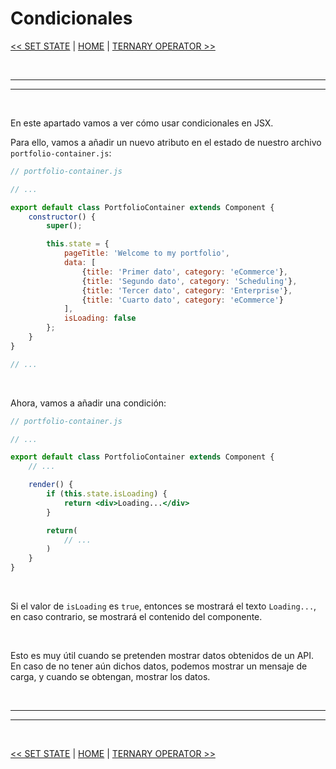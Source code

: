 # Condicionales


[<< SET STATE](../02_props_states/06_set_state.md#modificar-el-estado-en-react) | [HOME](../../../README.md#devcamp) | [TERNARY OPERATOR >>](./08_ternary_operator.md#ternarios)


<br/><hr/>
<hr/><br/>


En este apartado vamos a ver cómo usar condicionales en JSX.

Para ello, vamos a añadir un nuevo atributo en el estado de nuestro archivo `portfolio-container.js`:

```js
// portfolio-container.js

// ...

export default class PortfolioContainer extends Component {
    constructor() {
        super();

        this.state = {
            pageTitle: 'Welcome to my portfolio',
            data: [
                {title: 'Primer dato', category: 'eCommerce'},
                {title: 'Segundo dato', category: 'Scheduling'},
                {title: 'Tercer dato', category: 'Enterprise'},
                {title: 'Cuarto dato', category: 'eCommerce'}
            ],
            isLoading: false
        };
    }
}

// ...
```

<br/>

Ahora, vamos a añadir una condición:

```jsx
// portfolio-container.js

// ...

export default class PortfolioContainer extends Component {
    // ...

    render() {
        if (this.state.isLoading) {
            return <div>Loading...</div>
        }

        return(
            // ...
        )
    }
}
```

<br/>

Si el valor de `isLoading` es `true`, entonces se mostrará el texto `Loading...`, en caso contrario, se mostrará el contenido del componente.

<br/>

Esto es muy útil cuando se pretenden mostrar datos obtenidos de un API. En caso de no tener aún dichos datos, podemos mostrar un mensaje de carga, y cuando se obtengan, mostrar los datos.


<br/><hr/>
<hr/><br/>


[<< SET STATE](../02_props_states/06_set_state.md#modificar-el-estado-en-react) | [HOME](../../../README.md#devcamp) | [TERNARY OPERATOR >>](./08_ternary_operator.md#ternarios)